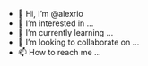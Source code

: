 - 👋 Hi, I’m @alexrio
- 👀 I’m interested in ...
- 🌱 I’m currently learning ...
- 💞️ I’m looking to collaborate on ...
- 📫 How to reach me ...

<!---
alexrio/alexrio is a ✨ special ✨ repository because its `README.md` (this file) appears on your GitHub profile.
You can click the Preview link to take a look at your changes.
--->
